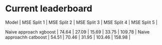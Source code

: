 # Current leaderboard


Model                         |   MSE Split 1 | MSE Split 2 | MSE Split 3 | MSE Split 4 | MSE Split 5 |

Naive approach xgboost        | 74.64 | 27.09 | 15.69 | 33.75 | 109.78 |
Naive approachh catboost      | 54.51 | 70.46 | 31.95 | 103.46 | 158.98 |
